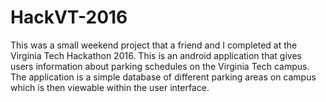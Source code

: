 # HackVT-2016
This was a small weekend project that a friend and I completed at the Virginia Tech Hackathon 2016. This is an android application that gives users information about parking schedules on the Virginia Tech campus. The application is a simple database of different parking areas on campus which is then viewable within the user interface.
